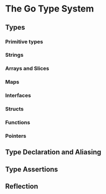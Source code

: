 # The Go Type System

## Types	

### Primitive types

### Strings

### Arrays and Slices

### Maps

### Interfaces

### Structs

### Functions

### Pointers

## Type Declaration and Aliasing		

## Type Assertions

## Reflection
